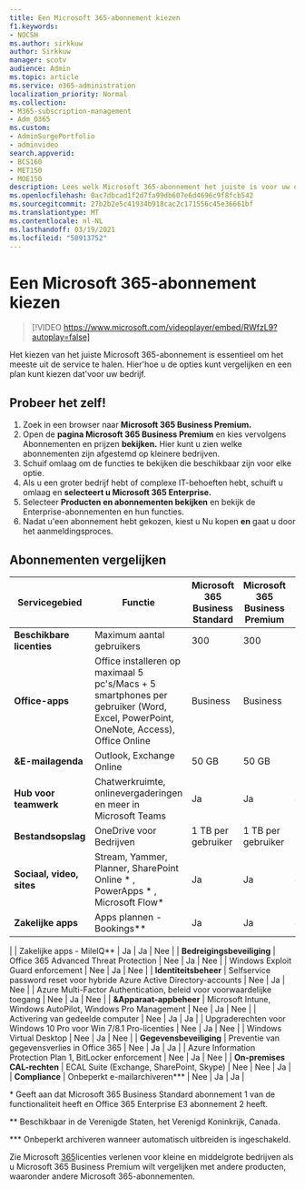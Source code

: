 ```yaml
---
title: Een Microsoft 365-abonnement kiezen
f1.keywords:
- NOCSH
ms.author: sirkkuw
author: Sirkkuw
manager: scotv
audience: Admin
ms.topic: article
ms.service: o365-administration
localization_priority: Normal
ms.collection:
- M365-subscription-management
- Adm_O365
ms.custom:
- AdminSurgePortfolio
- adminvideo
search.appverid:
- BCS160
- MET150
- MOE150
description: Lees welk Microsoft 365-abonnement het juiste is voor uw organisatie.
ms.openlocfilehash: 0ac7dbcad1f2d7fa99db607e6d4696c9f8fcb542
ms.sourcegitcommit: 27b2b2e5c41934b918cac2c171556c45e36661bf
ms.translationtype: MT
ms.contentlocale: nl-NL
ms.lasthandoff: 03/19/2021
ms.locfileid: "50913752"
---
```

# <a name="choose-a-microsoft-365-subscription"></a>Een Microsoft 365-abonnement kiezen

> [!VIDEO https://www.microsoft.com/videoplayer/embed/RWfzL9?autoplay=false]

Het kiezen van het juiste Microsoft 365-abonnement is essentieel om het meeste uit de service te halen. Hier&#39;hoe u de opties kunt vergelijken en een plan kunt kiezen dat&#39;voor uw bedrijf.

## <a name="try-it"></a>Probeer het zelf!

1. Zoek in een browser naar **Microsoft 365 Business Premium.**
2. Open de **pagina Microsoft 365 Business Premium** en kies vervolgens Abonnementen en prijzen **bekijken.** Hier kunt u zien welke abonnementen zijn afgestemd op kleinere bedrijven.
3. Schuif omlaag om de functies te bekijken die beschikbaar zijn voor elke optie.
4. Als u een groter bedrijf hebt of complexe IT-behoeften hebt, schuift u omlaag en **selecteert u Microsoft 365 Enterprise.**
5. Selecteer  **Producten en abonnementen bekijken** en bekijk de Enterprise-abonnementen en hun functies.
6. Nadat u&#39;een abonnement hebt gekozen, kiest u Nu kopen  **en** gaat u door het aanmeldingsproces.

## <a name="compare-plans"></a>Abonnementen vergelijken

| **Servicegebied** | **Functie** | **Microsoft 365 Business Standard** | **Microsoft 365 Business Premium** | **Office 365 Enterprise E3** |
| --- | --- | --- | --- | --- |
| **Beschikbare licenties** | Maximum aantal gebruikers | 300 | 300 | Onbeperkt |
| **Office-apps** | Office installeren op maximaal 5 pc's/Macs + 5 smartphones per gebruiker (Word, Excel, PowerPoint, OneNote, Access), Office Online | Business | Business | ProPlus |
| **&amp;E-mailagenda** | Outlook, Exchange Online | 50 GB | 50 GB | 100 GB |
| **Hub voor teamwerk** | Chatwerkruimte, onlinevergaderingen en meer in Microsoft Teams | Ja | Ja | Ja |
| **Bestandsopslag** | OneDrive voor Bedrijven | 1 TB per gebruiker | 1 TB per gebruiker | Onbeperkt |
| **Sociaal, video, sites** | Stream, Yammer, Planner, SharePoint Online \* , PowerApps \* , Microsoft Flow\* | Ja | Ja | Ja |
| **Zakelijke apps** | Apps plannen - Bookings\*\* | Ja | Ja | Ja |
|
 | Zakelijke apps - MileIQ\*\* | Ja | Ja | Nee |
| **Bedreigingsbeveiliging** | Office 365 Advanced Threat Protection | Nee | Ja | Nee |
 | Windows Exploit Guard enforcement | Nee | Ja | Nee |
| **Identiteitsbeheer** | Selfservice password reset voor hybride Azure Active Directory-accounts | Nee | Ja | Nee |
 | Azure Multi-Factor Authentication, beleid voor voorwaardelijke toegang | Nee | Ja | Nee |
| **&amp;Apparaat-appbeheer** | Microsoft Intune, Windows AutoPilot, Windows Pro Management | Nee | Ja | Nee |
 | Activering van gedeelde computer | Nee | Ja | Ja |
 | Upgraderechten voor Windows 10 Pro voor Win 7/8.1 Pro-licenties | Nee | Ja | Nee |
 | Windows Virtual Desktop | Nee | Ja | Nee |
| **Gegevensbeveiliging** | Preventie van gegevensverlies in Office 365 | Nee | Ja | Ja |
 | Azure Information Protection Plan 1, BitLocker enforcement | Nee | Ja | Nee |
| **On-premises CAL-rechten** | ECAL Suite (Exchange, SharePoint, Skype) | Nee | Nee | Ja |
| **Compliance** | Onbeperkt e-mailarchiveren\*\*\* | Nee | Ja | Ja |

\* Geeft aan dat Microsoft 365 Business Standard abonnement 1 van de functionaliteit heeft en Office 365 Enterprise E3 abonnement 2 heeft.

\*\* Beschikbaar in de Verenigde Staten, het Verenigd Koninkrijk, Canada.

\*\*\* Onbeperkt archiveren wanneer automatisch uitbreiden is ingeschakeld.

Zie Microsoft [365](/office365/servicedescriptions/microsoft-365-service-descriptions/licensing-microsoft-365-in-smb)licenties verlenen voor kleine en middelgrote bedrijven als u Microsoft 365 Business Premium wilt vergelijken met andere producten, waaronder andere Microsoft 365-abonnementen.